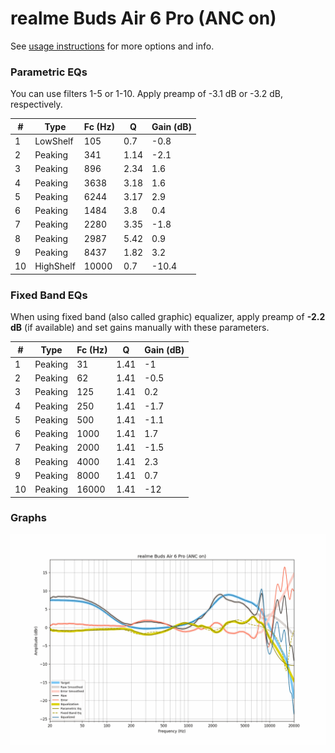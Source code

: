 # realme Buds Air 6 Pro (ANC on)
See [usage instructions](https://github.com/jaakkopasanen/AutoEq#usage) for more options and info.

### Parametric EQs
You can use filters 1-5 or 1-10. Apply preamp of -3.1 dB or -3.2 dB, respectively.

|   # | Type      |   Fc (Hz) |    Q |   Gain (dB) |
|-----|-----------|-----------|------|-------------|
|   1 | LowShelf  |       105 | 0.7  |        -0.8 |
|   2 | Peaking   |       341 | 1.14 |        -2.1 |
|   3 | Peaking   |       896 | 2.34 |         1.6 |
|   4 | Peaking   |      3638 | 3.18 |         1.6 |
|   5 | Peaking   |      6244 | 3.17 |         2.9 |
|   6 | Peaking   |      1484 | 3.8  |         0.4 |
|   7 | Peaking   |      2280 | 3.35 |        -1.8 |
|   8 | Peaking   |      2987 | 5.42 |         0.9 |
|   9 | Peaking   |      8437 | 1.82 |         3.2 |
|  10 | HighShelf |     10000 | 0.7  |       -10.4 |

### Fixed Band EQs
When using fixed band (also called graphic) equalizer, apply preamp of **-2.2 dB** (if available) and set gains manually with these parameters.

|   # | Type    |   Fc (Hz) |    Q |   Gain (dB) |
|-----|---------|-----------|------|-------------|
|   1 | Peaking |        31 | 1.41 |        -1   |
|   2 | Peaking |        62 | 1.41 |        -0.5 |
|   3 | Peaking |       125 | 1.41 |         0.2 |
|   4 | Peaking |       250 | 1.41 |        -1.7 |
|   5 | Peaking |       500 | 1.41 |        -1.1 |
|   6 | Peaking |      1000 | 1.41 |         1.7 |
|   7 | Peaking |      2000 | 1.41 |        -1.5 |
|   8 | Peaking |      4000 | 1.41 |         2.3 |
|   9 | Peaking |      8000 | 1.41 |         0.7 |
|  10 | Peaking |     16000 | 1.41 |       -12   |

### Graphs
![](./realme%20Buds%20Air%206%20Pro%20(ANC%20on).png)
